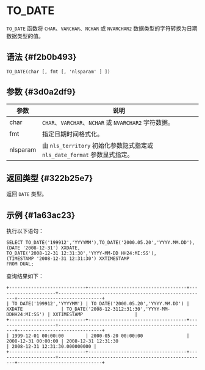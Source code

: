 TO_DATE 
============================



`TO_DATE` 函数将 `CHAR`、`VARCHAR`、`NCHAR` 或 `NVARCHAR2` 数据类型的字符转换为日期数据类型的值。

语法 {#f2b0b493}
--------------

    TO_DATE(char [, fmt [, 'nlsparam' ] ])



参数 {#3d0a2df9}
--------------



|    参数    |                           说明                           |
|----------|--------------------------------------------------------|
| char     | `CHAR`、`VARCHAR`、`NCHAR` 或 `NVARCHAR2` 字符数据。           |
| fmt      | 指定日期时间格式化。                                             |
| nlsparam | 由 `nls_territory` 初始化参数隐式指定或 `nls_date_format` 参数显式指定。 |



返回类型 {#322b25e7}
----------------

返回 `DATE` 类型。

示例 {#1a63ac23}
--------------

执行以下语句：

    SELECT TO_DATE('199912','YYYYMM'),TO_DATE('2000.05.20','YYYY.MM.DD'),
    (DATE '2008-12-31') XXDATE,
    TO_DATE('2008-12-31 12:31:30','YYYY-MM-DD HH24:MI:SS'),
    (TIMESTAMP '2008-12-31 12:31:30') XXTIMESTAMP
    FROM DUAL;



查询结果如下：

    +----------------------------+------------------------------------+---------------------+------------------------------------------------------+-------------------------------+
    | TO_DATE('199912','YYYYMM') | TO_DATE('2000.05.20','YYYY.MM.DD') | XXDATE              | TO_DATE('2008-12-3112:31:30','YYYY-MM-DDHH24:MI:SS') | XXTIMESTAMP                   |
    +----------------------------+------------------------------------+---------------------+------------------------------------------------------+-------------------------------+
    | 1999-12-01 00:00:00        | 2000-05-20 00:00:00                | 2008-12-31 00:00:00 | 2008-12-31 12:31:30                                  | 2008-12-31 12:31:30.000000000 |
    +----------------------------+------------------------------------+---------------------+------------------------------------------------------+-------------------------------+


